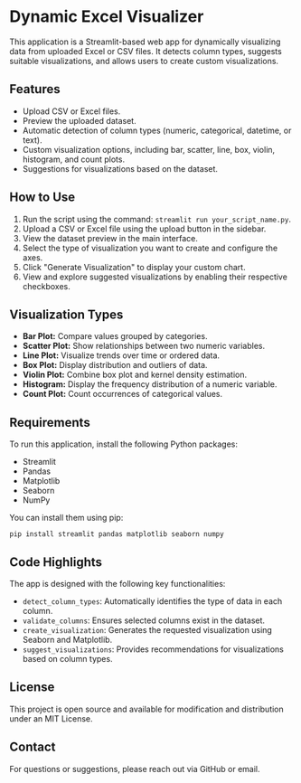 <h1>Dynamic Excel Visualizer</h1>
    <p>
        This application is a Streamlit-based web app for dynamically visualizing data from uploaded Excel or CSV files. 
        It detects column types, suggests suitable visualizations, and allows users to create custom visualizations.
    </p>

<h2>Features</h2>
    <ul>
        <li>Upload CSV or Excel files.</li>
        <li>Preview the uploaded dataset.</li>
        <li>Automatic detection of column types (numeric, categorical, datetime, or text).</li>
        <li>Custom visualization options, including bar, scatter, line, box, violin, histogram, and count plots.</li>
        <li>Suggestions for visualizations based on the dataset.</li>
    </ul>

<h2>How to Use</h2>
    <ol>
        <li>Run the script using the command: <code>streamlit run your_script_name.py</code>.</li>
        <li>Upload a CSV or Excel file using the upload button in the sidebar.</li>
        <li>View the dataset preview in the main interface.</li>
        <li>Select the type of visualization you want to create and configure the axes.</li>
        <li>Click "Generate Visualization" to display your custom chart.</li>
        <li>View and explore suggested visualizations by enabling their respective checkboxes.</li>
    </ol>

<h2>Visualization Types</h2>
    <ul>
        <li><strong>Bar Plot:</strong> Compare values grouped by categories.</li>
        <li><strong>Scatter Plot:</strong> Show relationships between two numeric variables.</li>
        <li><strong>Line Plot:</strong> Visualize trends over time or ordered data.</li>
        <li><strong>Box Plot:</strong> Display distribution and outliers of data.</li>
        <li><strong>Violin Plot:</strong> Combine box plot and kernel density estimation.</li>
        <li><strong>Histogram:</strong> Display the frequency distribution of a numeric variable.</li>
        <li><strong>Count Plot:</strong> Count occurrences of categorical values.</li>
    </ul>

<h2>Requirements</h2>
    <p>To run this application, install the following Python packages:</p>
    <ul>
        <li>Streamlit</li>
        <li>Pandas</li>
        <li>Matplotlib</li>
        <li>Seaborn</li>
        <li>NumPy</li>
    </ul>
    <p>You can install them using pip:</p>
    <pre><code>pip install streamlit pandas matplotlib seaborn numpy</code></pre>

<h2>Code Highlights</h2>
    <p>The app is designed with the following key functionalities:</p>
    <ul>
        <li><code>detect_column_types</code>: Automatically identifies the type of data in each column.</li>
        <li><code>validate_columns</code>: Ensures selected columns exist in the dataset.</li>
        <li><code>create_visualization</code>: Generates the requested visualization using Seaborn and Matplotlib.</li>
        <li><code>suggest_visualizations</code>: Provides recommendations for visualizations based on column types.</li>
    </ul>

<h2>License</h2>
    <p>This project is open source and available for modification and distribution under an MIT License.</p>

<h2>Contact</h2>
    <p>For questions or suggestions, please reach out via GitHub or email.</p>

